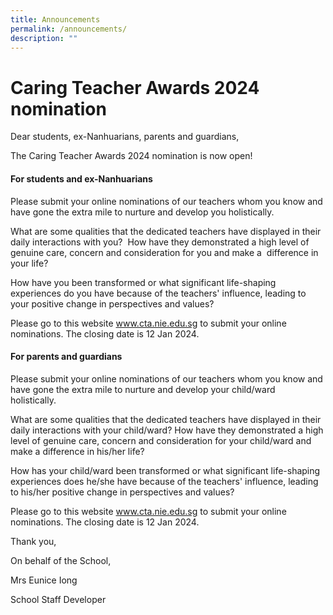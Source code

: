 ```yaml
---
title: Announcements
permalink: /announcements/
description: ""
---
```

# Caring Teacher Awards 2024 nomination

Dear students, ex-Nanhuarians, parents and guardians, 

The Caring Teacher Awards 2024 nomination is now open! 

#### For students and ex-Nanhuarians 

Please submit your online nominations of our teachers whom you know and have gone the extra mile to nurture and develop you holistically. 

What are some qualities that the dedicated teachers have displayed in their daily interactions with you?  How have they demonstrated a high level of genuine care, concern and consideration for you and make a  difference in your life? 

How have you been transformed or what significant life-shaping experiences do you have because of the teachers' influence, leading to your positive change in perspectives and values? 

Please go to this website www.cta.nie.edu.sg to submit your online nominations. The closing date is 12 Jan 2024. 

#### For parents and guardians 

Please submit your online nominations of our teachers whom you know and have gone the extra mile to nurture and develop your child/ward holistically. 

What are some qualities that the dedicated teachers have displayed in their daily interactions with your child/ward? How have they demonstrated a high level of genuine care, concern and consideration for your child/ward and make a difference in his/her life? 

How has your child/ward been transformed or what significant life-shaping experiences does he/she have because of the teachers' influence, leading to his/her positive change in perspectives and values? 

Please go to this website www.cta.nie.edu.sg to submit your online nominations. The closing date is 12 Jan 2024. 

Thank you, 

On behalf of the School, 

Mrs Eunice Iong

School Staff Developer